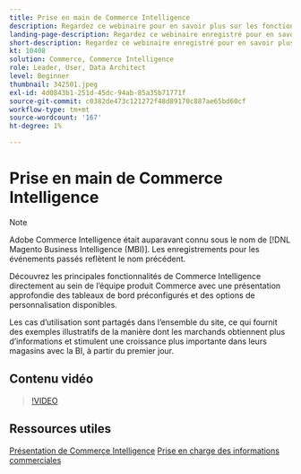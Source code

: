 ```yaml
---
title: Prise en main de Commerce Intelligence
description: Regardez ce webinaire pour en savoir plus sur les fonctionnalités de base de Commerce Intelligence pour votre boutique Adobe Commerce ou Magento Open Source.
landing-page-description: Regardez ce webinaire enregistré pour en savoir plus sur les fonctionnalités de base de Commerce Intelligence pour votre boutique Adobe Commerce ou Magento Open Source.
short-description: Regardez ce webinaire enregistré pour en savoir plus sur les fonctionnalités de base de Commerce Intelligence pour votre boutique Adobe Commerce ou Magento Open Source.
kt: 10408
solution: Commerce, Commerce Intelligence
role: Leader, User, Data Architect
level: Beginner
thumbnail: 342501.jpeg
exl-id: 4d0843b1-251d-45dc-94ab-85a35b71771f
source-git-commit: c0382de473c121272f48d89170c887ae65bd60cf
workflow-type: tm+mt
source-wordcount: '167'
ht-degree: 1%

---
```


# Prise en main de Commerce Intelligence

>[!NOTE]
>
>Adobe Commerce Intelligence était auparavant connu sous le nom de [!DNL Magento Business Intelligence (MBI)]. Les enregistrements pour les événements passés reflètent le nom précédent.

Découvrez les principales fonctionnalités de Commerce Intelligence directement au sein de l’équipe produit Commerce avec une présentation approfondie des tableaux de bord préconfigurés et des options de personnalisation disponibles.

Les cas d’utilisation sont partagés dans l’ensemble du site, ce qui fournit des exemples illustratifs de la manière dont les marchands obtiennent plus d’informations et stimulent une croissance plus importante dans leurs magasins avec la BI, à partir du premier jour.

## Contenu vidéo

>[!VIDEO](https://video.tv.adobe.com/v/342501?quality=12&learn=on)

## Ressources utiles

[Présentation de Commerce Intelligence](https://experienceleague.adobe.com/docs/commerce-business-intelligence/mbi/getting-started.html)
[Prise en charge des informations commerciales](https://experienceleague.adobe.com/docs/commerce-knowledge-base/kb/troubleshooting/miscellaneous/mbi-service-policies.html)
